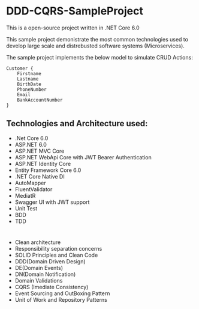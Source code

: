 # DDD-CQRS-SampleProject


This is a open-source project written in .NET Core 6.0

This sample project demonistrate the most common technologies used to develop large scale and distrebusted software systems (Microservices).
 
The sample project implements the below model to simulate CRUD Actions:

```
Customer {
	Firstname
	Lastname
	BirthDate
	PhoneNumber
	Email
	BankAccountNumber
}
```

## Technologies and Architecture used:

- .Net Core 6.0
- ASP.NET 6.0
- ASP.NET MVC Core 
- ASP.NET WebApi Core with JWT Bearer Authentication
- ASP.NET Identity Core
- Entity Framework Core 6.0
- .NET Core Native DI
- AutoMapper
- FluentValidator
- MediatR
- Swagger UI with JWT support
- Unit Test
- BDD
- TDD
# 
- Clean architecture
- Responsibility separation concerns
- SOLID Principles and Clean Code
- DDD(Domain Driven Design)
- DE(Domain Events)
- DN(Domain Notification)
- Domain Validations
- CQRS (Imediate Consistency) 
- Event Sourcing and OutBoxing Pattern
- Unit of Work and Repository Patterns

